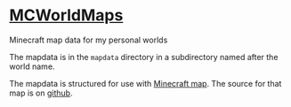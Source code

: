 # [MCWorldMaps][github-repo] #
Minecraft map data for my personal worlds

The mapdata is in the `mapdata` directory in a subdirectory named after the world name.

The mapdata is structured for use with [Minecraft map][minecraftmap]. The source for that map is on [github][minecraftmap-github].


[github-repo]: https://github.com/mlippert/MCWorldMaps
[minecraftmap]: http://buildingwithblocks.info
[minecraftmap-github]: https://github.com/Treer/minecraft-map